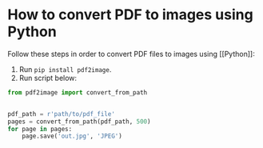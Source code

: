 # How to convert PDF to images using Python
Follow these steps in order to convert PDF files to images using [[Python]]:
1. Run `pip install pdf2image`.
2. Run script below:

```python
from pdf2image import convert_from_path


pdf_path = r'path/to/pdf_file'
pages = convert_from_path(pdf_path, 500)
for page in pages:
	page.save('out.jpg', 'JPEG')
```
